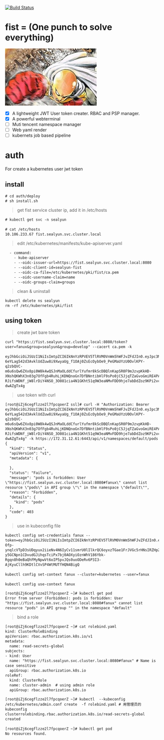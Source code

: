 [![Build Status](https://cloud.drone.io/api/badges/fanux/fist/status.svg)](https://cloud.drone.io/fanux/fist)

# fist = (One punch to solve everything)
![](./fist.png)

- [x] A lightweight JWT User token creater. RBAC and PSP manager.
- [x] A powerful webterminal
- [ ] Muti tencent namespace manager
- [ ] Web yaml render
- [ ] kubernets job based pipeline

# auth
For create a kubernetes user jwt token

## install
```
# cd auth/deploy
# sh install.sh
```

> get fist service cluster ip, add it in /etc/hosts

```
# kubectl get svc -n sealyun

# cat /etc/hosts
10.106.233.67 fist.sealyun.svc.cluster.local
```

> edit /etc/kubernetes/manifests/kube-apiserver.yaml

```
  - command:
    - kube-apiserver
    - --oidc-issuer-url=https://fist.sealyun.svc.cluster.local:8080
    - --oidc-client-id=sealyun-fist
    - --oidc-ca-file=/etc/kubernetes/pki/fist/ca.pem
    - --oidc-username-claim=name
    - --oidc-groups-claim=groups
```

> clean & uninstall

```
kubectl delete ns sealyun
rm -rf /etc/kubernetes/pki/fist
```

## using token

> create jwt bare token

```
curl "https://fist.sealyun.svc.cluster.local:8080/token?user=fanux&group=sealyun&group=develop" --cacert ca.pem -k

eyJhbGciOiJSUzI1NiIsImtpZCI6IkNnYzRPVEV5TlRVM0VnWm5hWFJvZFdJIn0.eyJpc3MiOiJodHRwczovL2RleC5leGFtcGxlLmNvbTo4MDgwIiwic3ViIjoiQ2djNE9URXlOVFUzRWdabmFYUm9kV0kiLCJhdWQiOiJleGFtcGxlLWFwcCIsImV4cCI6MTU1MTA5NzkwNiwiaWF0IjoxNTUwNzM3OTA2LCJlbWFpbCI6ImZodGpvYkBob3RtYWlsLmNvbSIsImVtYWlsX3ZlcmlmaWVkIjp0cnVlLCJncm91cHMiOlsiZGV2Il0sIm5hbWUiOiJmYW51eCJ9.ZqKn461UW0aGtyjyqu2Dc5tiUzC-6eYLag542d3AvklUdZuw8i9XwyaUg_f1OAj0ZsEcOybOe9_PeGMaUYzU0OvlKPY-q2zbQVC-m6u6sQw6ZXx8pi0W8k4wQSJnMaOLddCfurlYufmr8kScDBQlnKapSR0F9mJzvpKkHD-XNshQKWhX3n03g7OfFgb4RuhLjKDNQnoGn7DfBNntibHlF9sPo0jC5JjqTZaGvoGmiRE4PAXwxA-RJifsWDNf_jW8lrDiY4NSO_3O081cia4N1GKht51q9W3eaNMvFDD9hje7abDdZoz9KPi2vc3zvgH7cNv0ExVHKaA0-dwAZgTx4g
```

> use token with curl

```
[root@iZj6cegflzze2l7fpcqoerZ ssl]# curl -H "Authorization: Bearer eyJhbGciOiJSUzI1NiIsImtpZCI6IkNnYzRPVEV5TlRVM0VnWm5hWFJvZFdJIn0.eyJpc3MiOiJodHRwczovL2RleC5leGFtcGxlLmNvbTo4MDgwIiwic3ViIjoiQ2djNE9URXlOVFUzRWdabmFYUm9kV0kiLCJhdWQiOiJleGFtcGxlLWFwcCIsImV4cCI6MTU1MTA5NzkwNiwiaWF0IjoxNTUwNzM3OTA2LCJlbWFpbCI6ImZodGpvYkBob3RtYWlsLmNvbSIsImVtYWlsX3ZlcmlmaWVkIjp0cnVlLCJncm91cHMiOlsiZGV2Il0sIm5hbWUiOiJmYW51eCJ9.ZqKn461UW0aGtyjyqu2Dc5tiUzC-6eYLag542d3AvklUdZuw8i9XwyaUg_f1OAj0ZsEcOybOe9_PeGMaUYzU0OvlKPY-q2zbQVC-m6u6sQw6ZXx8pi0W8k4wQSJnMaOLddCfurlYufmr8kScDBQlnKapSR0F9mJzvpKkHD-XNshQKWhX3n03g7OfFgb4RuhLjKDNQnoGn7DfBNntibHlF9sPo0jC5JjqTZaGvoGmiRE4PAXwxA-RJifsWDNf_jW8lrDiY4NSO_3O081cia4N1GKht51q9W3eaNMvFDD9hje7abDdZoz9KPi2vc3zvgH7cNv0ExVHKaA0-dwAZgTx4g" -k https://172.31.12.61:6443/api/v1/namespaces/default/pods
{
  "kind": "Status",
  "apiVersion": "v1",
  "metadata": {

  },
  "status": "Failure",
  "message": "pods is forbidden: User \"https://fist.sealyun.svc.cluster.local:8080#fanux\" cannot list resource \"pods\" in API group \"\" in the namespace \"default\"",
  "reason": "Forbidden",
  "details": {
    "kind": "pods"
  },
  "code": 403
}
```

> use in kubeconfig file

```
kubectl config set-credentials fanux --token=eyJhbGciOiJSUzI1NiIsImtpZCI6IkNnYzRPVEV5TlRVM0VnWm5hWFJvZFdJIn0.eyJpc3MiOiJodHRwczovL2RleC5leGFtcGxlLmNvbTo4MDgwIiwic3ViIjoiQ2djNE9URXlOVFUzRWdabmFYUm9kV0kiLCJhdWQiOiJleGFtcGxlLWFwcCIsImV4cCI6MTU1MTEwMDI5MywiaWF0IjoxNTUwNzQwMjkzLCJlbWFpbCI6ImZodGpvYkBob3RtYWlsLmNvbSIsImVtYWlsX3ZlcmlmaWVkIjp0cnVlLCJncm91cHMiOlsiZGV2Il0sIm5hbWUiOiJmYW51eCJ9.OAK4oIYqJszm1EACYW2neXTo738RW9kXFOIN5bOT4Z2CeKAvYqyOVKCWZf04xX45jwT78mATR3uas2YvRooDXlvxaD3K43ls4KBSG-Ofp-ynqlcVTpD3sUDqyux2iieNv4N6IyCv11smrU0lIlkrQC6oyxzTGae1FrJVGc5rHNsIRZHp2WrQvw83uLn_elHgUfSlsOq0cPtVONaAQWMAMi2DX-y5GCNpn1CDvudGJihqsTciPx7bj0AOXyiOznWhV186Ybk-Rgqn8h0eBaQhFMyNpwVt6oIP5pvJQs0uoODeRv6P3I3-AjKyuCllh9KDtlCVvSP4WtMUTfHQN4BigQ

kubectl config set-context fanux --cluster=kubernetes --user=fanux

kubectl config use-context fanux
```

```
[root@iZj6cegflzze2l7fpcqoerZ ~]# kubectl get pod
Error from server (Forbidden): pods is forbidden: User "https://fist.sealyun.svc.cluster.local:8080#fanux" cannot list resource "pods" in API group "" in the namespace "default"
```

> bind a role

```
[root@iZj6cegflzze2l7fpcqoerZ ~]# cat rolebind.yaml
kind: ClusterRoleBinding
apiVersion: rbac.authorization.k8s.io/v1
metadata:
  name: read-secrets-global
subjects:
- kind: User
  name: "https://fist.sealyun.svc.cluster.local:8080#fanux" # Name is case sensitive
  apiGroup: rbac.authorization.k8s.io
roleRef:
  kind: ClusterRole
  name: cluster-admin  # using admin role
  apiGroup: rbac.authorization.k8s.io
```
```
[root@iZj6cegflzze2l7fpcqoerZ ~]# kubectl  --kubeconfig /etc/kubernetes/admin.conf create  -f rolebind.yaml # 用管理员的kubeconfig
clusterrolebinding.rbac.authorization.k8s.io/read-secrets-global created

[root@iZj6cegflzze2l7fpcqoerZ ~]# kubectl get pod 
No resources found.
```
